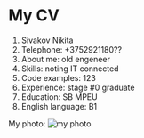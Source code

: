 # My CV
1. Sivakov Nikita
2. Telephone: +3752921180??
3. About me: old engeneer
4. Skills: noting IT connected
5. Code examples: 123
6. Experience: stage #0 graduate
7. Education: SB MPEU
8. English language: B1


My photo: ![my photo](https://img51994.domkino.tv/img/2017-07-03/fmt_114_324_2.png)